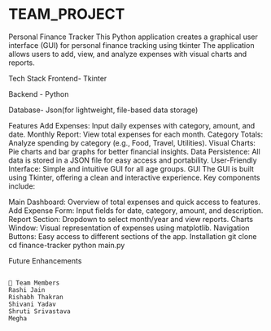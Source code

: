 # TEAM_PROJECT
Personal Finance Tracker
This Python application creates a graphical user interface (GUI) for personal finance tracking using tkinter The application allows users to add, view, and analyze expenses with visual charts and reports.

Tech Stack
Frontend- Tkinter

Backend - Python

Database- Json(for lightweight, file-based data storage)

Features
Add Expenses: Input daily expenses with category, amount, and date.
Monthly Report: View total expenses for each month.
Category Totals: Analyze spending by category (e.g., Food, Travel, Utilities).
Visual Charts: Pie charts and bar graphs for better financial insights.
Data Persistence: All data is stored in a JSON file for easy access and portability.
User-Friendly Interface: Simple and intuitive GUI for all age groups.
GUI
The GUI is built using Tkinter, offering a clean and interactive experience. Key components include:

Main Dashboard: Overview of total expenses and quick access to features.
Add Expense Form: Input fields for date, category, amount, and description.
Report Section: Dropdown to select month/year and view reports.
Charts Window: Visual representation of expenses using matplotlib.
Navigation Buttons: Easy access to different sections of the app.
Installation
git clone <repo-url> cd finance-tracker python main.py

Future Enhancements
``` - Export to Excel/CSV - Login system for multiple users - Cloud sync or database integration (SQLite/PostgreSQL)

👥 Team Members
Rashi Jain
Rishabh Thakran
Shivani Yadav
Shruti Srivastava
Megha
